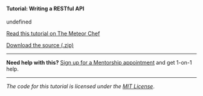 #### Tutorial: Writing a RESTful API

undefined

[Read this tutorial on The Meteor Chef](https://themeteorchef.com/tutorials/writing-an-api)  

[Download the source (.zip)](https://github.com/themeteorchef/writing-an-api/archive/master.zip)

---

**Need help with this?** [Sign up for a Mentorship appointment](https://themeteorchef.com/mentorship?readme=writing-an-api) and get 1-on-1 help.

---

_The code for this tutorial is licensed under the [MIT License](http://opensource.org/licenses/MIT)_.
